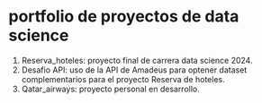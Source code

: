 # portfolio de proyectos de data science

1. Reserva_hoteles: proyecto final de carrera data science 2024.
2. Desafio API: uso de la API de Amadeus para optener dataset complementarios para el proyecto Reserva de hoteles.
3. Qatar_airways: proyecto personal en desarrollo.
